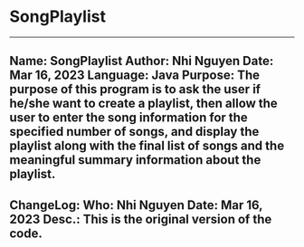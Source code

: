 # SongPlaylist
------------------------------------------------------------------------------
   Name:     SongPlaylist
   Author:   Nhi Nguyen
   Date:     Mar 16, 2023
   Language: Java
   Purpose:  The purpose of this program is to ask the user if he/she want to
             create a playlist, then allow the user to enter the song information
             for the specified number of songs, and display the playlist along
             with the final list of songs and the meaningful summary information
             about the playlist.
------------------------------------------------------------------------------
   ChangeLog:
   Who:      Nhi Nguyen            Date:     Mar 16, 2023
   Desc.:    This is the original version of the code.
------------------------------------------------------------------------------

